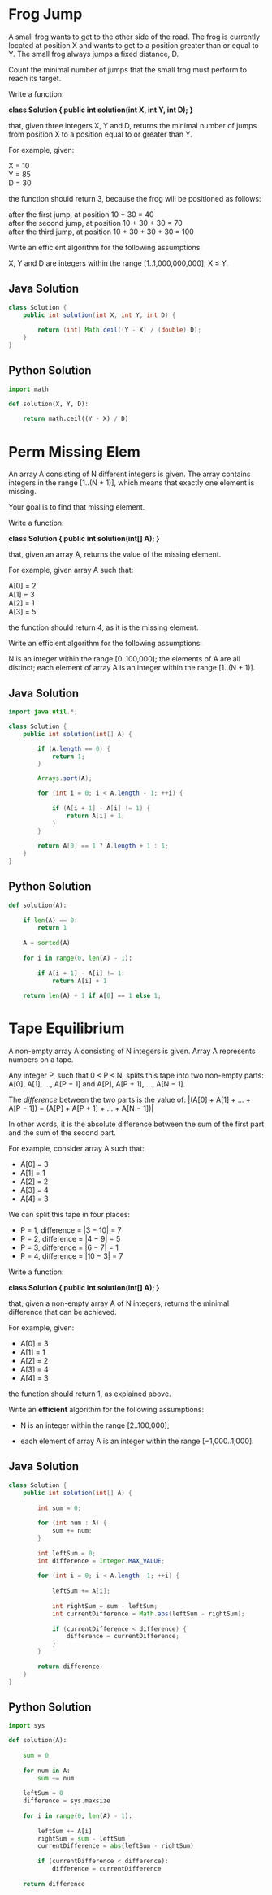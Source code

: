 # Frog Jump

A small frog wants to get to the other side of the road. The frog is currently located at position X and wants to get to a position greater than or equal to Y. The small frog always jumps a fixed distance, D.

Count the minimal number of jumps that the small frog must perform to reach its target.

Write a function:

__class Solution { public int solution(int X, int Y, int D); }__

that, given three integers X, Y and D, returns the minimal number of jumps from position X to a position equal to or greater than Y.

For example, given:  

  X = 10  
  Y = 85  
  D = 30  

the function should return 3, because the frog will be positioned as follows:

after the first jump, at position 10 + 30 = 40  
after the second jump, at position 10 + 30 + 30 = 70  
after the third jump, at position 10 + 30 + 30 + 30 = 100  

Write an efficient algorithm for the following assumptions:

X, Y and D are integers within the range [1..1,000,000,000];
X ≤ Y.

## Java Solution

```java
class Solution {
    public int solution(int X, int Y, int D) {
        
        return (int) Math.ceil((Y - X) / (double) D);
    }
}
```

## Python Solution

```python
import math

def solution(X, Y, D):
    
    return math.ceil((Y - X) / D)
```

# Perm Missing Elem

An array A consisting of N different integers is given. The array contains integers in the range [1..(N + 1)], which means that exactly one element is missing.

Your goal is to find that missing element.

Write a function:

__class Solution { public int solution(int[] A); }__

that, given an array A, returns the value of the missing element.

For example, given array A such that:

  A[0] = 2  
  A[1] = 3  
  A[2] = 1  
  A[3] = 5  

the function should return 4, as it is the missing element.

Write an efficient algorithm for the following assumptions:

N is an integer within the range [0..100,000];
the elements of A are all distinct;
each element of array A is an integer within the range [1..(N + 1)].

## Java Solution

```java
import java.util.*;

class Solution {
    public int solution(int[] A) {

        if (A.length == 0) {
            return 1;
        }

        Arrays.sort(A);

        for (int i = 0; i < A.length - 1; ++i) {
            
            if (A[i + 1] - A[i] != 1) {
                return A[i] + 1;
            }
        }
        
        return A[0] == 1 ? A.length + 1 : 1;
    }
}
```

## Python Solution

```python
def solution(A):
    
    if len(A) == 0:
        return 1
        
    A = sorted(A)
        
    for i in range(0, len(A) - 1):    
        
        if A[i + 1] - A[i] != 1:
            return A[i] + 1
        
    return len(A) + 1 if A[0] == 1 else 1; 
```



# Tape Equilibrium

A non-empty array A consisting of N integers is given. Array A represents numbers on a tape.

Any integer P, such that 0 < P < N, splits this tape into two non-empty parts: A[0], A[1], ..., A[P − 1] and A[P], A[P + 1], ..., A[N − 1].

The *difference* between the two parts is the value of: |(A[0] + A[1] + ... + A[P − 1]) − (A[P] + A[P + 1] + ... + A[N − 1])|

In other words, it is the absolute difference between the sum of the first part and the sum of the second part.

For example, consider array A such that:

* A[0] = 3  
*  A[1] = 1  
*  A[2] = 2  
*  A[3] = 4   
* A[4] = 3

We can split this tape in four places:

* P = 1, difference = |3 − 10| = 7 
* P = 2, difference = |4 − 9| = 5 
* P = 3, difference = |6 − 7| = 1 
* P = 4, difference = |10 − 3| = 7 

Write a function:

__class Solution { public int solution(int[] A); }__

that, given a non-empty array A of N integers, returns the minimal difference that can be achieved.

For example, given:

* A[0] = 3  
*  A[1] = 1  
*  A[2] = 2   
* A[3] = 4   
* A[4] = 3

the function should return 1, as explained above.

Write an **efficient** algorithm for the following assumptions:

* N is an integer within the range [2..100,000];

* each element of array A is an integer within the range [−1,000..1,000].

## Java Solution

```java
class Solution {
    public int solution(int[] A) {
        
      	int sum = 0;
        
        for (int num : A) {
            sum += num;
        }
        
        int leftSum = 0;
        int difference = Integer.MAX_VALUE;
        
        for (int i = 0; i < A.length -1; ++i) {
            
            leftSum += A[i];
            
            int rightSum = sum - leftSum;
            int currentDifference = Math.abs(leftSum - rightSum);
          
            if (currentDifference < difference) {
                difference = currentDifference;
            }
        }
        
        return difference;
    }
}
```



## Python Solution

```python
import sys

def solution(A):
   
    sum = 0
   
    for num in A:
        sum += num
        
    leftSum = 0
    difference = sys.maxsize
    
    for i in range(0, len(A) - 1):
        
        leftSum += A[i]
        rightSum = sum - leftSum
        currentDifference = abs(leftSum - rightSum)
        
        if (currentDifference < difference):
            difference = currentDifference
    
    return difference
```


